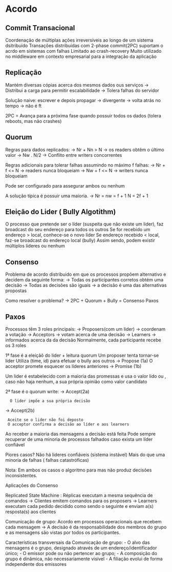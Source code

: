 # Acordo 

## Commit Transacional 
  Coordenação de múltiplas ações irreversíveis ao longo de um sistema dsitribuído
  Transações distribuídas com 2-phase commit(2PC) suportam o acrdo em sistemas com falhas
    Limitado ao crash-recovery
   Muito utilizado no middleware em contexto empresarial para a integração da aplicação
 
 ## Replicação
  Mantém diversas cópias acerca dos mesmos dados ous serviços
    -> Distribui a carga para permitir escalabilidade
    -> Tolera falhas do servidor
    
  Solução naive: escrever e depois propagar
    -> divergente
    -> volta atrás no tempo
    -> não é ft
  
  2PC = Avança para a próxima fase quando possuir todos os dados (tolera reboots, mas não crashes)
  
  ## Quorum
  
  Regras para dados replicados:
    -> Nr + Nn > N -> os readers obtêm o último valor
    -> Nw . N/2 -> Conflito entre writers concorrentes
    
  Regras adicionais para tolerar falhas assumindo no máximo f falhas:
    -> Nr + f <= N -> readers nunca bloqueiam
    -> Nw + f <= N -> writers nunca bloqueiam
    
  Pode ser configurado para assegurar ambos ou nenhum
  
  A solução típica é possuir uma maioria.
   -> Nr = nw = f + 1
   N = 2f + 1 
   
 ## Eleição do Lider ( Bully Algotithm)
 
 O processo que pretende ser o líder (suspeita que não existe um lider), faz broadcast do seu endereço para todos os outros
 Se for recebido um endereço > local,  conhece-se o novo lider
 Se endereço recebido < local, faz-se broadcast do endereço local (bully)
 Assim sendo, podem existir múltiplos lideres ou nenhum
 
 ## Consenso 
  Problema de acordo distribuido em que os processos propõem alternativo e decidem da seguinte forma:
    -> Todas os participantes corretos obtém uma decisão
    -> Todas as decisões são iguais
    -> a decisão é uma das alternativas propostas
    
  Como resolver o problema?
    -> 2PC + Quorum + Bully = Consenso Paxos
    
## Paxos
   Processos têm 3 roles principais:
   -> Proposers(com um lider) -> coordenam a votação
   -> Acceptors -> votam acerca de uma decisão
   -> Learners -> informados acerca da da decisão
  Normalmente, cada participante recebe os 3 roles
  

1ª fase é a eleiçãõ do lider + leitura quorum
  Um proposer tenta tornar-se lider
  Utiliza (time, id) para efetuar o bully aos outros -> Propose (1a)
  O acceptor promete esquecer os líderes anteriores -> Promise (1b)

Um lider é estabelecido com a maioria das promessas e usa o valor lido ou , caso não haja nenhum, a sua própria opinião como valor candidato

2ª fase é o quorum write:
  -> Accept(2a)
      
      O lider impõe a sua própria decisão
  
  -> Accept(2b)
    
     Aceite se o lider não foi deposto
     O acceptor confirma a decisão ao líder e aos learners
  
  Ao receber a maioria das mensagens a decisão está feita
  Pode sempre recuperar de uma minoria de processos falhados caso exista um líder confiável

Piores casos?
  Não há lideres confiáveis (sistema instável)
  Mais do que uma minoria de falhas ( falhas catastróficas)

Nota: Em ambos os casos o algoritmo para mas não produz decisões inconsistentes.

Aplicações do Consenso

  Replicated State Machine : Réplicas executam a mesma sequência de comandos
     -> Clientes emitem comandos para os proposers
     -> Learners executam cada pedido decidido como sendo o seguinte e enviam a(s) resposta(s) aos clientes
  
  Comunicação de grupo: Acordo em processos operacionais que recebem cada mensagem
    -> A decisão é da responsabilidade dos membros do grupo e as mensagens são vistas por todos os participantes.
    
   Características transversais da Comunicação de grupo:
      - O alvo das mensagens é o grupo, designado através de um endereço/identificador único;
      - O emissor pode ou não pertencer ao grupo;
      - A composição do grupo é dinâmica, não necessariamente visível
      - A filiação evolui de forma independente dos emissores
      


